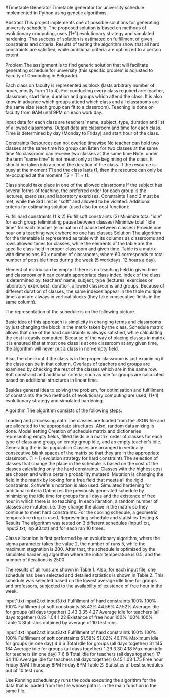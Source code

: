#Timetable Generator
Timetable generator for university schedule implemented in Python using genetic algorithms.

Abstract
This project implements one of possible solutions for generating university schedule. The proposed solution is based on methods of evolutionary computing, uses (1+1) evolutionary strategy and simulated hardening. The success of solution is estimated on fulfillment of given constraints and criteria. Results of testing the algorithm show that all hard constraints are satisfied, while additional criteria are optimized to a certain extent.

Problem
The assignment is to find generic solution that will facilitate generating schedule for university (this specific problem is adjusted to Faculty of Computing in Belgrade).

Each class on faculty is represented as block (lasts arbitrary number of hours, mostly form 1 to 4). For conducting every class required are: teacher, classroom, start time, duration and groups which attend the class. It is also know in advance which groups attend which class and all classrooms are the same size (each group can fit to a classroom).
Teaching is done on faculty from 9AM until 9PM on each work day.

Input data for each class are teachers’ name, subject, type, duration and list of allowed classrooms.
Output data are classroom and time for each class. Time is determined by day (Monday to Friday) and start hour of the class.

Constraints
Resources can not overlap timewise
No teacher can hold two classes at the same time
No group can listen for two classes at the same time
No classroom can receive two classes at the same time
Note: under the term "same time" is not meant only at the beginning of the class, it should be taken into account the duration of the class. If the resource is busy at the moment T1 and the class lasts t1, then the resource can only be re-occupied at the moment T2 = T1 + t1.

Class should take place in one of the allowed classrooms
If the subject has several forms of teaching, the preferred order for each group is the lectures, exercises, and laboratory exercises.
Constraints 1 and 2 must be met, while the 3rd limit is "soft" and allowed to be violated.
Additional criteria for estimating solution (used also for cost function):

Fulfill hard constraints (1 & 2)
Fulfill soft constraints (3)
Minimize total "idle" for each group (eliminating pause between classes)
Minimize total "idle time" for each teacher (elimination of pause between classes)
Provide one hour on a teaching week where no one has classes
Solution
The algorithm for the timetable is represented as table with its columns as classrooms and rows allowed times for classes, while the elements of the table are the specific class held in proper classroom and given time. Table is a matrix with dimensions 60 x number of classrooms, where 60 corresponds to total number of possible times during the week (5 workdays, 12 hours a day).

Element of matrix can be empty if there is no teaching held in given time and classroom or it can contain appropriate class index.
Index of the class is determined by: teachers’ name, subject, type (lectures, exercises or laboratory exercises), duration, allowed classrooms and groups. Because of different duration of classes, the same indexes appear in the table multiple times and are always in vertical blocks (they take consecutive fields in the same column).

The representation of the schedule is on the following picture.



Basic idea of this approach is simplicity in changing terms and classrooms by just changing the block in the matrix taken by the class. Schedule matrix allows that one of the hard constraints is always satisfied, while calculating the cost is easily computed. Because of the way of placing classes in matrix it is ensured that at most one class is at one classroom at any given time, the algorithm will never put a class in non-empty field.

Also, the checkout if the class is in the proper classroom is just examining if the class can be in that column. Overlaps of teachers and groups are examined by checking the rest of the classes which are in the same row. Soft constraint and additional criteria, such as idle for groups are calculated based on additional structures in linear time.

Besides general idea to solving the problem, for optimisation and fulfillment of constraints the two methods of evolutionary computing are used, (1+1) evolutionary strategy and simulated hardening.

Algorithm
The algorithm consists of the following steps:

Loading and processing data
The classes are loaded from the JSON file and are allocated to the appropriate structures. Also, random data mixing is done.
Model setting
Creation of schedule matrix and dictionaries representing empty fields, filled fields in a matrix, order of classes for each type of class and group, an empty group idle, and an empty teacher's idle.
Generating the initial population
Classes are arranged in vertically consecutive blank spaces of the matrix so that they are in the appropriate classroom.
(1 + 1) evolution strategy for hard constraints
The selection of classes that change the place in the schedule is based on the cost of the classes calculating only the hard constraints. Classes with the highest cost are chosen and with a certain probability mutated. Mutation is changing the field in the matrix by looking for a free field that meets all the rigid constraints. Schwefel's notation is also used.
Simulated hardening for additional criteria
Optimizes the previously generated schedule by minimizing the idle time for groups for all days and the existence of free hour in which there is no teaching. In each iteration, a random number of classes are mututed, i.e. they change the place in the matrix so they continue to meet hard constraints. For the cooling schedule, a geometric temperature drop is used.
Representing schedule and statistics
Testing & Results
The algorithm was tested on 3 different schedules (input1.txt, input2.txt, input3.txt) and for each ran 10 times.

Class allocation is first performed by an evolutionary algorithm, where the sigma parameter takes the value 2, the number of runs 5, while the maximum stagnation is 200. After that, the schedule is optimized by the simulated hardening algorithm where the initial temperature is 0.5, and the number of iterations is 2500.

The results of all runs are shown in Table 1. Also, for each input file, one schedule has been selected and detailed statistics is shown in Table 2. This schedule was selected based on the lowest average idle time for groups and professors, subjected to the availability of existence of free hour in the week.

input1.txt	input2.txt	input3.txt
Fulfillment of hard constraints	100%	100%	100%
Fulfillment of soft constraints	58.42%	44.56%	47.52%
Average idle for groups
(all days together)	2.43	3.35	4.27
Average idle for teachers
(all days together)	0.22	1.04	1.22
Existance of free hour	100%	100%	100%
Table 1: Statistics obtained by average of 10 test runs.


input1.txt	input2.txt	input3.txt
Fulfillment of hard constraints	100%	100%	100%
Fulfillment of soft constraints	51.58%	51.02%	46.11%
Maximum idle for groups
(in one day)	4	6	6
Total idle for groups
(all days together)	31	145	184
Average idle for groups
(all days together)	1.29	3.30	4.18
Maximum idle for teachers
(in one day)	7	6	8
Total idle for teachers
(all days together)	17	64	110
Average idle for teachers
(all days together)	0.45	1.03	1.75
Free hour	Friday 9AM	Thursday 8PM	Friday 8PM
Table 2: Statistics of best schedules out of 10 test runs.

Use
Running scheduler.py runs the code executing the algorithm for the data that is loaded from the file whose path is in the main function in the same file.
